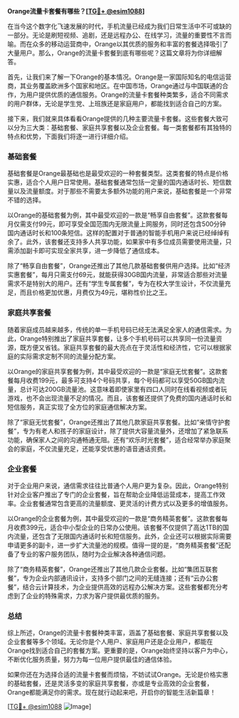 **Orange流量卡套餐有哪些？[[TG💪+ @esim1088](https://t.me/s/esim1088)]**

在当今这个数字化飞速发展的时代，手机流量已经成为我们日常生活中不可或缺的一部分。无论是刷短视频、追剧，还是远程办公、在线学习，流量的重要性不言而喻。而在众多的移动运营商中，Orange以其优质的服务和丰富的套餐选择吸引了大量用户。那么，Orange的流量卡套餐到底有哪些呢？这篇文章将为你详细解答。

首先，让我们来了解一下Orange的基本情况。Orange是一家国际知名的电信运营商，其业务覆盖欧洲多个国家和地区。在中国市场，Orange通过与中国联通的合作，为用户提供优质的通信服务。Orange的流量卡套餐种类繁多，适合不同需求的用户群体，无论是学生党、上班族还是家庭用户，都能找到适合自己的方案。

接下来，我们就来具体看看Orange提供的几种主要流量卡套餐。这些套餐大致可以分为三大类：基础套餐、家庭共享套餐以及企业套餐。每一类套餐都有其独特的特点和优势，下面我们将逐一进行详细介绍。

### 基础套餐

基础套餐是Orange最基础也是最受欢迎的一种套餐类型。这类套餐的特点是价格实惠，适合个人用户日常使用。基础套餐通常包括一定量的国内通话时长、短信数量以及流量额度。对于那些不需要太多额外功能的用户来说，基础套餐是一个非常不错的选择。

以Orange的基础套餐为例，其中最受欢迎的一款是“畅享自由套餐”。这款套餐每月仅需支付99元，即可享受全国范围内无限流量上网服务，同时还包含500分钟国内通话时长和100条短信。这样的配置对于普通的智能手机用户来说已经绰绰有余了。此外，该套餐还支持多人共享功能，如果家中有多位成员需要使用流量，只需添加副卡即可实现全家共享，进一步降低了通信成本。

除了“畅享自由套餐”，Orange还推出了其他几款基础套餐供用户选择。比如“经济实惠套餐”，每月只需支付69元，就能获得30GB国内流量，非常适合那些对流量需求不是特别大的用户。还有“学生专属套餐”，专为在校大学生设计，不仅流量充足，而且价格更加优惠，月费仅为49元，堪称性价比之王。

### 家庭共享套餐

随着家庭成员越来越多，传统的单一手机号码已经无法满足全家人的通信需求。为此，Orange特别推出了家庭共享套餐，让多个手机号码可以共享同一份流量资源，既方便又省钱。家庭共享套餐的最大亮点在于灵活性和经济性，它可以根据家庭的实际需求定制不同的流量分配方案。

以Orange的家庭共享套餐为例，其中最受欢迎的一款是“家庭无忧套餐”。这款套餐每月收费199元，最多可支持4个号码共享，每个号码都可以享受50GB国内流量，总计可达200GB流量池。这意味着即使家里有四口人同时在线看视频或者玩游戏，也不会出现流量不足的情况。而且，该套餐还提供了免费的国内通话时长和短信服务，真正实现了全方位的家庭通信解决方案。

除了“家庭无忧套餐”，Orange还推出了其他几款家庭共享套餐。比如“亲情守护套餐”，专为有老人和孩子的家庭设计，除了提供大容量流量外，还增加了紧急联系功能，确保家人之间的沟通畅通无阻。还有“欢乐时光套餐”，适合经常举办家庭聚会的家庭，不仅流量充足，还能享受优惠的语音通话资费。

### 企业套餐

对于企业用户来说，通信需求往往比普通个人用户更为复杂。因此，Orange特别针对企业客户推出了专门的企业套餐，旨在帮助企业降低运营成本，提高工作效率。企业套餐通常包含更高的流量额度、更灵活的计费方式以及更多的增值服务。

以Orange的企业套餐为例，其中最受欢迎的一款是“商务精英套餐”。这款套餐每月收费399元，适合中小型企业的日常办公使用。该套餐不仅提供了高达1TB的国内流量，还包含了无限国内通话时长和短信服务。此外，企业还可以根据实际需要申请更多的副卡，进一步扩大流量池的规模。值得一提的是，“商务精英套餐”还配备了专业的客户服务团队，随时为企业解决各种通信问题。

除了“商务精英套餐”，Orange还推出了其他几款企业套餐。比如“集团互联套餐”，专为企业内部通讯设计，支持多个部门之间的无缝连接；还有“云办公套餐”，结合云计算技术，为企业提供高效的远程办公解决方案。这些套餐都充分考虑到了企业的特殊需求，力求为客户提供最优质的服务。

### 总结

综上所述，Orange的流量卡套餐种类丰富，涵盖了基础套餐、家庭共享套餐以及企业套餐等多个领域。无论你是个人用户、家庭用户还是企业用户，都能在Orange找到适合自己的套餐方案。更重要的是，Orange始终坚持以客户为中心，不断优化服务质量，努力为每一位用户提供最佳的通信体验。

如果你还在为选择合适的流量卡套餐而烦恼，不妨试试Orange。无论是价格实惠的基础套餐，还是灵活多变的家庭共享套餐，亦或是专业高效的企业套餐，Orange都能满足你的需求。现在就行动起来吧，开启你的智能生活新篇章！

[[TG💪+ @esim1088](https://t.me/s/esim1088) ![Image](https://i.postimg.cc/4NQfJmqS/Snipaste-2025-05-13-00-14-12.png)]